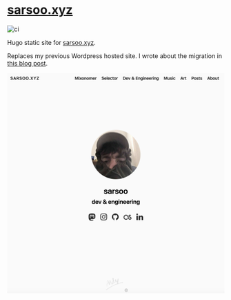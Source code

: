 [sarsoo.xyz](https://sarsoo.xyz)
===============

![ci](https://github.com/sarsoo/sarsooxyz.hugo/actions/workflows/docker.yml/badge.svg)

Hugo static site for [sarsoo.xyz](https://sarsoo.xyz).

Replaces my previous Wordpress hosted site. I wrote about the migration in [this blog post](https://sarsoo.xyz/posts/hugo/).

![](screenshot.png)